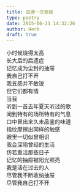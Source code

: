 ```yaml
---  
title: 追溯一次发烧  
type: poetry  
date: 2015-06-21 14:32:26  
author: Herb  
draft: true
---  
```

小时候烧得太高  
长大后的后遗症  
记忆成为尘封的抽屉  
我自己打不开    
我五感并不敏锐  
但它们都有情  
当我  
听到一首去年夏天听过的歌  
闻到特有的场所特有的气息  
口中冒出来久未品鉴的味道  
指纹摩擦出同样的触感  
眼里一切似曾相识  
我会深陷曾经的生活  
仿若重活那些日子    
记忆的抽屉被阳光照亮  
我是活在过去的人  
尽管我不断收纳抽屉  
尽管我自己打不开